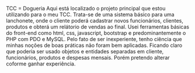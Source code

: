TCC = Dogueria 
Aqui está localizado o projeto principal que estou utilizando para o meu TCC. Trata-se de uma sistema básico para uma lanchonete, onde o cliente poderá cadastrar novos funcionários, clientes, produtos e obterá um relátorio de vendas ao final. Usei ferramentas básicas do front-end como html, css, javascript, bootstrap e predominantemente o PHP com PDO e MySQL. Pelo fato de ser inexperiente, tenho ciência que minhas noções de boas práticas não foram bem aplicadas. Ficando claro que poderia ser usado objetos e entidades separadas em cliente, funcionários, produtos e despesas mensais. Porém pretendo alterar coforme ganhar experiência.